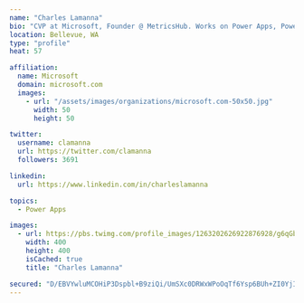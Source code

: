 ```yaml
---
name: "Charles Lamanna"
bio: "CVP at Microsoft, Founder @ MetricsHub. Works on Power Apps, Power Automate, Power Virtual Agent, Common Data Service and Dynamics 365."
location: Bellevue, WA
type: "profile"
heat: 57

affiliation:
  name: Microsoft
  domain: microsoft.com
  images:
    - url: "/assets/images/organizations/microsoft.com-50x50.jpg"
      width: 50
      height: 50

twitter:
  username: clamanna
  url: https://twitter.com/clamanna
  followers: 3691

linkedin:
  url: https://www.linkedin.com/in/charleslamanna

topics:
  - Power Apps

images:
  - url: https://pbs.twimg.com/profile_images/1263202626922876928/g6qGbHZ-_400x400.jpg
    width: 400
    height: 400
    isCached: true
    title: "Charles Lamanna"

secured: "D/EBVYwluMCOHiP3Dspbl+B9ziQi/UmSXc0DRWxWPoOqTf6Ysp6BUh+ZI0YjI5Lub8AMPigk9IMiRPqo4XmcSqpXk8/i+SOH3wKgU+oEaQIU4qWqdxsYPgsGuc1E+Re0VZ4x6WohstAn0V+GOGhrvCqE4P+Odyd5UWznMZ5okrt8ZFzfsJIV9dANZEZpfLcWNoL2FJqmJvG8SiXF9D9tasOhGkCp7E4xYwpmHM8ncex4XtEFSen3ygB6g/HltJiJjcUKN9BTqwtsEULtWz+ggDdDByZ93CMIRfsdQJRVIeDN2aOYGFJsqbufq7UPTJo6Q34DK9Xm7PVervRQNMZ/+St4BKQuFCL1Pygp5g7FYALUTjKeZgKf43mpT2+s/EbvS/jZytwm8koMviRe67HY2xGSCLwiPrwur7qdEuUmwms=;e1eDA5UNOL6Tn7ZgRppBBA=="
---
```


